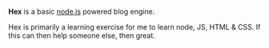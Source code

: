 **Hex** is a basic [node.js](https://nodejs.org) powered blog engine.

Hex is primarily a learning exercise for me to learn node, JS, HTML & CSS.  If this can then help someone else, then great.
